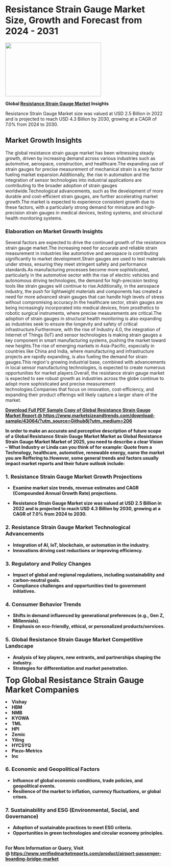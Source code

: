 <H1>Resistance Strain Gauge Market Size, Growth and Forecast from 2024 - 2031</H1><img class="aligncenter size-medium wp-image-584254" src="https://thirdeyenews.in/wp-content/uploads/2024/09/Global-Market-Research-300x168.jpeg" alt="" width="300" height="168" /><p><strong>Global&nbsp;<a href="https://www.marketsizeandtrends.com/download-sample/43064/?utm_source=Github8j?utm_medium=206">Resistance Strain Gauge Market</a> Insights</strong></p><p>Resistance Strain Gauge Market size was valued at USD 2.5 Billion in 2022 and is projected to reach USD 4.3 Billion by 2030, growing at a CAGR of 7.0% from 2024 to 2030.</p><p><h2>Market Growth Insights</h2> <p>The global resistance strain gauge market has been witnessing steady growth, driven by increasing demand across various industries such as automotive, aerospace, construction, and healthcare.The expanding use of strain gauges for precise measurement of mechanical strain is a key factor fueling market expansion.Additionally, the rise in automation and the integration of sensor technologies into industrial applications are contributing to the broader adoption of strain gauges worldwide.Technological advancements, such as the development of more durable and cost-efficient strain gauges, are further accelerating market growth.The market is expected to experience consistent growth due to these factors, with a particularly strong demand for miniature and high-precision strain gauges in medical devices, testing systems, and structural health monitoring systems.</p> <p><strong><a href="#"></a></strong></p> <h3>Elaboration on Market Growth Insights</h3> <p>Several factors are expected to drive the continued growth of the resistance strain gauge market.The increasing need for accurate and reliable strain measurement in industries like automotive and aerospace is contributing significantly to market development.Strain gauges are used to test materials under stress, ensuring they meet stringent safety and performance standards.As manufacturing processes become more sophisticated, particularly in the automotive sector with the rise of electric vehicles and autonomous driving technologies, the demand for high-precision testing tools like strain gauges will continue to rise.Additionally, in the aerospace industry, the push for lightweight materials and components has created a need for more advanced strain gauges that can handle high levels of stress without compromising accuracy.In the healthcare sector, strain gauges are being increasingly incorporated into medical devices, from prosthetics to robotic surgical instruments, where precise measurements are critical.The adoption of strain gauges in structural health monitoring is also expanding as industries seek to ensure the longevity and safety of critical infrastructure.Furthermore, with the rise of Industry 4.0, the integration of Internet of Things (IoT) and sensor technologies is making strain gauges a key component in smart manufacturing systems, pushing the market toward new heights.The rise of emerging markets in Asia-Pacific, especially in countries like China and India, where manufacturing and infrastructure projects are rapidly expanding, is also fueling the demand for strain gauges.This region's growing industrial base, combined with advancements in local sensor manufacturing technologies, is expected to create numerous opportunities for market players.Overall, the resistance strain gauge market is expected to see robust growth as industries across the globe continue to adopt more sophisticated and precise measurement technologies.Companies that focus on innovation, cost-efficiency, and expanding their product offerings will likely capture a larger share of the market.<p><strong><a href="#"></p><p><span class=""><strong>Download Full PDF Sample Copy of Global Resistance Strain Gauge Market Report</strong> @ <a href="https://www.marketsizeandtrends.com/download-sample/43064/?utm_source=Github8j?utm_medium=206" target="_blank">https://www.marketsizeandtrends.com/download-sample/43064/?utm_source=Github8j?utm_medium=206</a></span></p><p>In order to make an accurate and perceptive description of future scope of a Global&nbsp;Resistance Strain Gauge Market Market as Global&nbsp;Resistance Strain Gauge Market Market of 2025, you need to describe a clear Vision &ndash; What Industry or Linda can you think of for example: Quote from a Technology, healthcare, automotive, renewable energy, name the market you are Reffering to.However, some general trends and factors usually impact market reports and their future outlook include:</p><h3>1.&nbsp;<strong>Resistance Strain Gauge Market Growth Projections</strong></h3><ul><li>Examine market size trends, revenue estimates and CAGR (Compounded Annual Growth Rate) projections.</li><li><p>Resistance Strain Gauge Market size was valued at USD 2.5 Billion in 2022 and is projected to reach USD 4.3 Billion by 2030, growing at a CAGR of 7.0% from 2024 to 2030.</p></li></ul><h3>2.&nbsp;<strong>Resistance Strain Gauge Market Technological Advancements</strong></h3><ul><li>Integration of AI, IoT, blockchain, or automation in the industry.</li><li>Innovations driving cost reductions or improving efficiency.</li></ul><h3>3.&nbsp;<strong>Regulatory and Policy Changes</strong></h3><ul><li>Impact of global and regional regulations, including sustainability and carbon-neutral goals.</li><li>Compliance challenges and opportunities tied to government initiatives.</li></ul><h3>4.&nbsp;<strong>Consumer Behavior Trends</strong></h3><ul><li>Shifts in demand influenced by generational preferences (e.g., Gen Z, Millennials).</li><li>Emphasis on eco-friendly, ethical, or personalized products/services.</li></ul><h3>5.&nbsp;<strong>Global Resistance Strain Gauge Market Competitive Landscape</strong></h3><ul><li>Analysis of key players, new entrants, and partnerships shaping the industry.</li><li>Strategies for differentiation and market penetration.</li></ul><p data-pm-slice="1 1 []"><span style="color: inherit; font-family: inherit; font-size: 25px;">Top Global Resistance Strain Gauge Market Companies</span></p><div class="" data-test-id=""><p><li>Vishay</li><li> HBM</li><li> NMB</li><li> KYOWA</li><li> TML</li><li> HPI</li><li> Zemic</li><li> Yiling</li><li> HYCSYQ</li><li> Piezo-Metrics</li><li> Inc</li></p></div><h3>6.&nbsp;<strong>Economic and Geopolitical Factors</strong></h3><ul><li>Influence of global economic conditions, trade policies, and geopolitical events.</li><li>Resilience of the market to inflation, currency fluctuations, or global crises.</li></ul><h3>7.&nbsp;<strong>Sustainability and ESG (Environmental, Social, and Governance)</strong></h3><ul><li>Adoption of sustainable practices to meet ESG criteria.</li><li>Opportunities in green technologies and circular economy principles.</li></ul><h2><strong style="font-size: 14px;">For More Information or Query, Visit @&nbsp;</strong><a style="background-color: #ffffff; font-size: 14px;" href="https://www.marketsizeandtrends.com/report/resistance-strain-gauge-market/" target="_blank">https://www.verifiedmarketreports.com/product/airport-passenger-boarding-bridge-market</a></h2>
